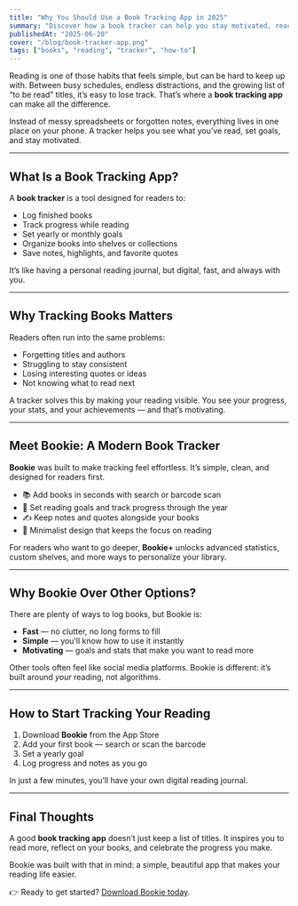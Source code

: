 ```yaml
---
title: "Why You Should Use a Book Tracking App in 2025"
summary: "Discover how a book tracker can help you stay motivated, reach your reading goals, and keep your library organized — with Bookie leading the way."
publishedAt: "2025-06-20"
cover: "/blog/book-tracker-app.png"
tags: ["books", "reading", "tracker", "how-to"]
---
```


Reading is one of those habits that feels simple, but can be hard to keep up with. Between busy schedules, endless distractions, and the growing list of “to be read” titles, it’s easy to lose track. That’s where a **book tracking app** can make all the difference.  

Instead of messy spreadsheets or forgotten notes, everything lives in one place on your phone. A tracker helps you see what you’ve read, set goals, and stay motivated.  

---

## What Is a Book Tracking App?

A **book tracker** is a tool designed for readers to:

- Log finished books  
- Track progress while reading  
- Set yearly or monthly goals  
- Organize books into shelves or collections  
- Save notes, highlights, and favorite quotes  

It’s like having a personal reading journal, but digital, fast, and always with you.  

---

## Why Tracking Books Matters

Readers often run into the same problems:

- Forgetting titles and authors  
- Struggling to stay consistent  
- Losing interesting quotes or ideas  
- Not knowing what to read next  

A tracker solves this by making your reading visible. You see your progress, your stats, and your achievements — and that’s motivating.  

---

## Meet Bookie: A Modern Book Tracker

**Bookie** was built to make tracking feel effortless. It’s simple, clean, and designed for readers first.  

- 📚 Add books in seconds with search or barcode scan  
- 🎯 Set reading goals and track progress through the year  
- ✍️ Keep notes and quotes alongside your books  
- 🎨 Minimalist design that keeps the focus on reading  

For readers who want to go deeper, **Bookie+** unlocks advanced statistics, custom shelves, and more ways to personalize your library.  

---

## Why Bookie Over Other Options?

There are plenty of ways to log books, but Bookie is:

- **Fast** — no clutter, no long forms to fill  
- **Simple** — you’ll know how to use it instantly  
- **Motivating** — goals and stats that make you want to read more  

Other tools often feel like social media platforms. Bookie is different: it’s built around *your* reading, not algorithms.  

---

## How to Start Tracking Your Reading

1. Download **Bookie** from the App Store  
2. Add your first book — search or scan the barcode  
3. Set a yearly goal  
4. Log progress and notes as you go  

In just a few minutes, you’ll have your own digital reading journal.  

---

## Final Thoughts

A good **book tracking app** doesn’t just keep a list of titles. It inspires you to read more, reflect on your books, and celebrate the progress you make.  

Bookie was built with that in mind: a simple, beautiful app that makes your reading life easier.  

👉 Ready to get started? [Download Bookie today](https://apps.apple.com/us/app/book-tracker-bookie/id6443825869).